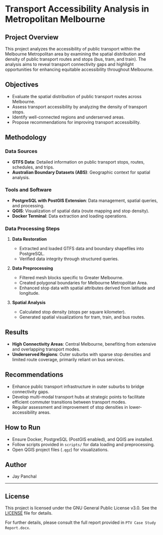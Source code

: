 # Transport Accessibility Analysis in Metropolitan Melbourne

## Project Overview
This project analyzes the accessibility of public transport within the Melbourne Metropolitan area by examining the spatial distribution and density of public transport routes and stops (bus, tram, and train). The analysis aims to reveal transport connectivity gaps and highlight opportunities for enhancing equitable accessibility throughout Melbourne.

## Objectives
- Evaluate the spatial distribution of public transport routes across Melbourne.
- Assess transport accessibility by analyzing the density of transport stops.
- Identify well-connected regions and underserved areas.
- Propose recommendations for improving transport accessibility.

## Methodology

### Data Sources
- **GTFS Data**: Detailed information on public transport stops, routes, schedules, and trips.
- **Australian Boundary Datasets (ABS)**: Geographic context for spatial analysis.

### Tools and Software
- **PostgreSQL with PostGIS Extension**: Data management, spatial queries, and processing.
- **QGIS**: Visualization of spatial data (route mapping and stop density).
- **Docker Terminal**: Data extraction and loading operations.

### Data Processing Steps
1. **Data Restoration**
   - Extracted and loaded GTFS data and boundary shapefiles into PostgreSQL.
   - Verified data integrity through structured queries.

2. **Data Preprocessing**
   - Filtered mesh blocks specific to Greater Melbourne.
   - Created polygonal boundaries for Melbourne Metropolitan Area.
   - Enhanced stop data with spatial attributes derived from latitude and longitude.

3. **Spatial Analysis**
   - Calculated stop density (stops per square kilometer).
   - Generated spatial visualizations for tram, train, and bus routes.

## Results
- **High Connectivity Areas**: Central Melbourne, benefiting from extensive and overlapping transport modes.
- **Underserved Regions**: Outer suburbs with sparse stop densities and limited route coverage, primarily reliant on bus services.

## Recommendations
- Enhance public transport infrastructure in outer suburbs to bridge connectivity gaps.
- Develop multi-modal transport hubs at strategic points to facilitate efficient commuter transitions between transport modes.
- Regular assessment and improvement of stop densities in lower-accessibility areas.

## How to Run
- Ensure Docker, PostgreSQL (PostGIS enabled), and QGIS are installed.
- Follow scripts provided in `scripts/` for data loading and preprocessing.
- Open QGIS project files (`.qgz`) for visualizations.

## Author
- Jay Panchal

---

## License

This project is licensed under the GNU General Public License v3.0. See the [LICENSE](LICENSE) file for details.

For further details, please consult the full report provided in `PTV Case Study Report.docx`.


